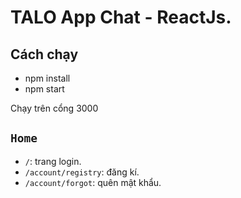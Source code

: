 # TALO App Chat - ReactJs.

## Cách chạy

- npm install
- npm start

Chạy trên cổng 3000

## `Home`

-   `/`: trang login.
-   `/account/registry`: đăng kí.
-   `/account/forgot`: quên mật khẩu.
